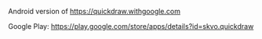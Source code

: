 Android version of https://quickdraw.withgoogle.com

Google Play: https://play.google.com/store/apps/details?id=skvo.quickdraw
